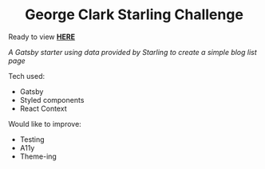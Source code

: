 
<h1 align="center">
  George Clark Starling Challenge
</h1>

Ready to view [**HERE**](https://georgec-starling-test.surge.sh/)

_A Gatsby starter using data provided by Starling to create a simple blog list page_

Tech used:
- Gatsby
- Styled components
- React Context

Would like to improve:
- Testing
- A11y
- Theme-ing
